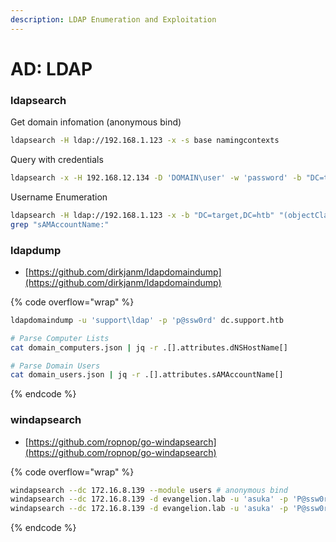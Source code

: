 ```yaml
---
description: LDAP Enumeration and Exploitation
---
```


# AD: LDAP

### **ldapsearch**

Get domain infomation (anonymous bind)

```bash
ldapsearch -H ldap://192.168.1.123 -x -s base namingcontexts
```

Query with credentials

```bash
ldapsearch -x -H 192.168.12.134 -D 'DOMAIN\user' -w 'password' -b "DC=target,DC=htb"
```

Username Enumeration

```bash
ldapsearch -H ldap://192.168.1.123 -x -b "DC=target,DC=htb" "(objectClass=person)" | \
grep "sAMAccountName:"
```

### **ldapdump**

* [https://github.com/dirkjanm/ldapdomaindump](https://github.com/dirkjanm/ldapdomaindump)

{% code overflow="wrap" %}
```bash
ldapdomaindump -u 'support\ldap' -p 'p@ssw0rd' dc.support.htb

# Parse Computer Lists
cat domain_computers.json | jq -r .[].attributes.dNSHostName[]

# Parse Domain Users
cat domain_users.json | jq -r .[].attributes.sAMAccountName[]
```
{% endcode %}

### windapsearch

* [https://github.com/ropnop/go-windapsearch](https://github.com/ropnop/go-windapsearch)

{% code overflow="wrap" %}
```bash
windapsearch --dc 172.16.8.139 --module users # anonymous bind
windapsearch --dc 172.16.8.139 -d evangelion.lab -u 'asuka' -p 'P@ssw0rd2033' -m users # authenticated
windapsearch --dc 172.16.8.139 -d evangelion.lab -u 'asuka' -p 'P@ssw0rd2033' -m members -g 'CN=EvaDriver,OU=EVA,DC=EVANGELION,DC=lab'
```
{% endcode %}
